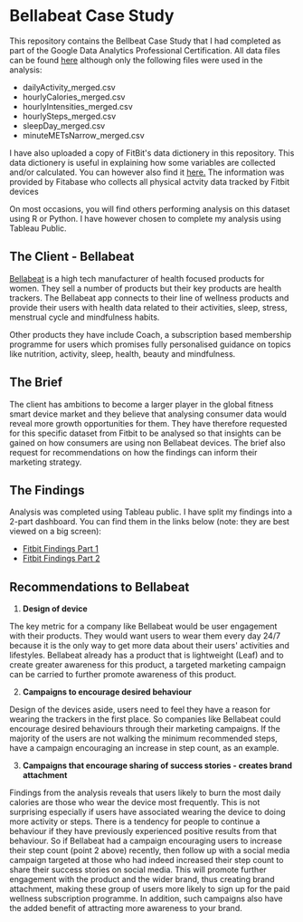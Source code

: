 # Bellabeat Case Study

This repository contains the Bellbeat Case Study that I had completed as part of the Google Data Analytics Professional Certification. All data files can be found [here](https://www.kaggle.com/datasets/arashnic/fitbit) although only the following files were used in the analysis:
- dailyActivity_merged.csv
- hourlyCalories_merged.csv
- hourlyIntensities_merged.csv
- hourlySteps_merged.csv
- sleepDay_merged.csv
- minuteMETsNarrow_merged.csv

I have also uploaded a copy of FitBit's data dictionery in this repository. This data dictionery is useful in explaining how some variables are collected and/or calculated. You can however also find it [here.](https://www.fitabase.com/media/1546/fitabasedatadictionary.pdf) The information was provided by Fitabase who collects all physical actvity data tracked by Fitbit devices

On most occasions, you will find others performing analysis on this dataset using R or Python. I have however chosen to complete my analysis using Tableau Public. 

## The Client - Bellabeat

[Bellabeat](https://bellabeat.com/) is a high tech manufacturer of health focused products for women. They sell a number of products but their key products are health trackers. The Bellabeat app connects to their line of wellness products and provide their users with health data related to their activities, sleep, stress, menstrual cycle and mindfulness habits. 

Other products they have include Coach, a subscription based membership programme for users which promises fully personalised guidance on topics like nutrition, activity, sleep, health, beauty and mindfulness.

## The Brief

The client has ambitions to become a larger player in the global fitness smart device market and they believe that analysing consumer data would reveal more growth opportunities for them. They have therefore requested for this specific dataset from Fitbit to be analysed so that insights can be gained on how consumers are using non Bellabeat devices. The brief also request for recommendations on how the findings can inform their marketing strategy.

## The Findings

Analysis was completed using Tableau public. I have split my findings into a 2-part dashboard. You can find them in the links below (note: they are best viewed on a big screen):
- [Fitbit Findings Part 1](https://public.tableau.com/app/profile/karen.lee4168/viz/FitBitTrackerFindingsPart1/FitBitPart1) 
- [Fitbit Findings Part 2](https://public.tableau.com/app/profile/karen.lee4168/viz/FitBitTrackerFindingsPart2/FitBitPart2)

## Recommendations to Bellabeat

1. **Design of device**
 
The key metric for a company like Bellabeat would be user engagement with their products. They would want users to wear them every day 24/7 because it is the only way to get more data about their users' activities and lifestyles. Bellabeat already has a product that is lightweight (Leaf) and to create greater awareness for this product, a targeted marketing campaign can be carried to further promote awareness of this product.

2. **Campaigns to encourage desired behaviour**

Design of the devices aside, users need to feel they have a reason for wearing the trackers in the first place. So companies like Bellabeat could encourage desired behaviours through their marketing campaigns. If the majority of the users are not walking the minimum recommended steps, have a campaign encouraging an increase in step count, as an example. 

3. **Campaigns that encourage sharing of success stories - creates brand attachment**

Findings from the analysis reveals that users likely to burn the most daily calories are those who wear the device most frequently. This is not surprising especially if users have associated wearing the device to doing more activity or steps. There is a tendency for people to continue a behaviour if they have previously experienced positive results from that behaviour. So if Bellabeat had a campaign encouraging users to increase their step count (point 2 above) recently, then follow up with a social media campaign targeted at those who had indeed increased their step count to share their success stories on social media. This will promote further engagement with the product and the wider brand, thus creating brand attachment, making these group of users more likely to sign up for the paid wellness subscription programme. In addition, such campaigns also have the added benefit of attracting more awareness to your brand.
